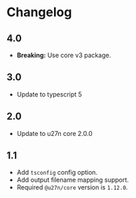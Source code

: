 # Changelog

## 4.0
+ **Breaking:** Use core v3 package.

## 3.0
+ Update to typescript 5

## 2.0
+ Update to u27n core 2.0.0

## 1.1
+ Add `tsconfig` config option.
+ Add output filename mapping support.
+ Required `@u27n/core` version is `1.12.0`.
